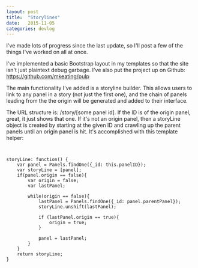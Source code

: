 ```yaml
---
layout: post
title:  "Storylines"
date:   2015-11-05
categories: devlog
---
```

I've made lots of progress since the last update, so I'll post a few of the things I've worked on all at once. 

I've implemented a basic Bootstrap layout in my templates so that the site isn't just plaintext debug garbage. I've also put the project up on Github: <a href="https://github.com/mkeating/pulp">https://github.com/mkeating/pulp</a>

The main functionality I've added is a storyline builder. This allows users to link to any panel in a story (not just the first one), and the chain of panels leading from the the origin will be generated and added to their interface. 

The URL structure is: /story/[some panel id]. If the ID is of the origin panel, great, it just shows that one. If it's not an origin panel, then a storyLine object is created by starting at the given ID and crawling up the parent panels until an origin panel is hit. It's accomplished with this template helper: 

<pre><code>

storyLine: function() {
	var panel = Panels.findOne({_id: this.panelID});
	var storyLine = [panel];
	if(panel.origin == false){
	    var origin = false;
	    var lastPanel;
			
		while(origin == false){
			lastPanel = Panels.findOne({_id: panel.parentPanel});
		    storyLine.unshift(lastPanel);
			
		    if (lastPanel.origin == true){
		        origin = true;
		    }
			
			panel = lastPanel;
		}
	}
	return storyLine;
}

			   </code></pre>